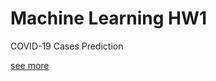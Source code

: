 # Machine Learning HW1
COVID-19 Cases Prediction

<a href="https://speech.ee.ntu.edu.tw/~hylee/ml/ml2021-course-data/hw/HW01/HW01.pdf">see more</href>